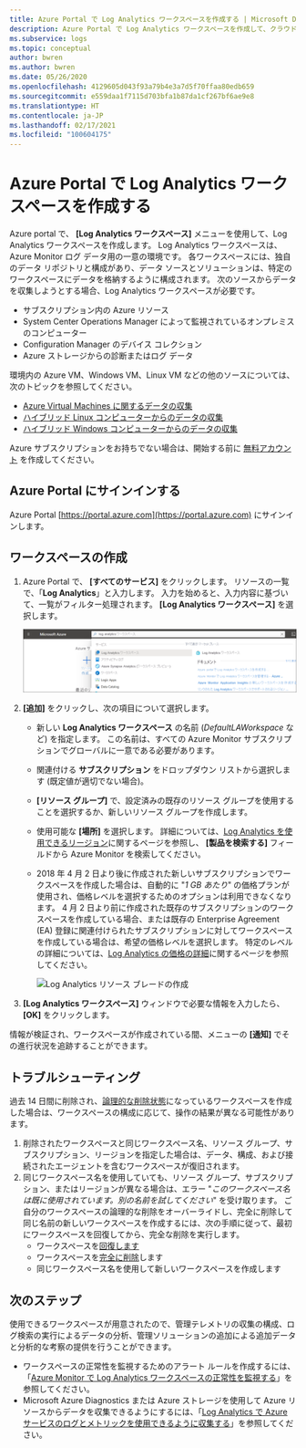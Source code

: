 ```yaml
---
title: Azure Portal で Log Analytics ワークスペースを作成する | Microsoft Docs
description: Azure Portal で Log Analytics ワークスペースを作成して、クラウド環境とオンプレミス環境から管理ソリューションを有効にし、データを収集できるようにします。
ms.subservice: logs
ms.topic: conceptual
author: bwren
ms.author: bwren
ms.date: 05/26/2020
ms.openlocfilehash: 4129605d043f93a79b4e3a7d5f70ffaa80edb659
ms.sourcegitcommit: e559daa1f7115d703bfa1b87da1cf267bf6ae9e8
ms.translationtype: HT
ms.contentlocale: ja-JP
ms.lasthandoff: 02/17/2021
ms.locfileid: "100604175"
---
```

# <a name="create-a-log-analytics-workspace-in-the-azure-portal"></a>Azure Portal で Log Analytics ワークスペースを作成する
Azure portal で、 **[Log Analytics ワークスペース]** メニューを使用して、Log Analytics ワークスペースを作成します。 Log Analytics ワークスペースは、Azure Monitor ログ データ用の一意の環境です。 各ワークスペースには、独自のデータ リポジトリと構成があり、データ ソースとソリューションは、特定のワークスペースにデータを格納するように構成されます。 次のソースからデータを収集しようとする場合、Log Analytics ワークスペースが必要です。

* サブスクリプション内の Azure リソース
* System Center Operations Manager によって監視されているオンプレミスのコンピューター
* Configuration Manager のデバイス コレクション 
* Azure ストレージからの診断またはログ データ

環境内の Azure VM、Windows VM、Linux VM などの他のソースについては、次のトピックを参照してください。

*  [Azure Virtual Machines に関するデータの収集](../vm/quick-collect-azurevm.md) 
*  [ハイブリッド Linux コンピューターからのデータの収集](../vm/quick-collect-linux-computer.md)
*  [ハイブリッド Windows コンピューターからのデータの収集](../vm/quick-collect-windows-computer.md)

Azure サブスクリプションをお持ちでない場合は、開始する前に [無料アカウント](https://azure.microsoft.com/free/?WT.mc_id=A261C142F) を作成してください。

## <a name="sign-in-to-azure-portal"></a>Azure Portal にサインインする
Azure Portal [https://portal.azure.com](https://portal.azure.com) にサインインします。 

## <a name="create-a-workspace"></a>ワークスペースの作成
1. Azure Portal で、 **[すべてのサービス]** をクリックします。 リソースの一覧で、「**Log Analytics**」と入力します。 入力を始めると、入力内容に基づいて、一覧がフィルター処理されます。 **[Log Analytics ワークスペース]** を選択します。

    ![Azure portal](media/quick-create-workspace/azure-portal-01.png)
  
2. **[追加]** をクリックし、次の項目について選択します。

   * 新しい **Log Analytics ワークスペース** の名前 (*DefaultLAWorkspace* など) を指定します。 この名前は、すべての Azure Monitor サブスクリプションでグローバルに一意である必要があります。
   * 関連付ける **サブスクリプション** をドロップダウン リストから選択します (既定値が適切でない場合)。
   * **[リソース グループ]** で、設定済みの既存のリソース グループを使用することを選択するか、新しいリソース グループを作成します。  
   * 使用可能な **[場所]** を選択します。  詳細については、[Log Analytics を使用できるリージョン](https://azure.microsoft.com/regions/services/)に関するページを参照し、 **[製品を検索する]** フィールドから Azure Monitor を検索してください。  
   * 2018 年 4 月 2 日より後に作成された新しいサブスクリプションでワークスペースを作成した場合は、自動的に "*1 GB あたり*" の価格プランが使用され、価格レベルを選択するためのオプションは利用できなくなります。  4 月 2 日より前に作成された既存のサブスクリプションのワークスペースを作成している場合、または既存の Enterprise Agreement (EA) 登録に関連付けられたサブスクリプションに対してワークスペースを作成している場合は、希望の価格レベルを選択します。  特定のレベルの詳細については、[Log Analytics の価格の詳細](https://azure.microsoft.com/pricing/details/log-analytics/)に関するページを参照してください。

        ![Log Analytics リソース ブレードの作成](media/quick-create-workspace/create-loganalytics-workspace-02.png)  

3. **[Log Analytics ワークスペース]** ウィンドウで必要な情報を入力したら、 **[OK]** をクリックします。  

情報が検証され、ワークスペースが作成されている間、メニューの **[通知]** でその進行状況を追跡することができます。 

## <a name="troubleshooting"></a>トラブルシューティング
過去 14 日間に削除され、[論理的な削除状態](../logs/delete-workspace.md#soft-delete-behavior)になっているワークスペースを作成した場合は、ワークスペースの構成に応じて、操作の結果が異なる可能性があります。
1. 削除されたワークスペースと同じワークスペース名、リソース グループ、サブスクリプション、リージョンを指定した場合は、データ、構成、および接続されたエージェントを含むワークスペースが復旧されます。
2. 同じワークスペース名を使用していても、リソース グループ、サブスクリプション、またはリージョンが異なる場合は、エラー "*このワークスペース名は既に使用されています。別の名前を試してください*" を受け取ります。 ご自分のワークスペースの論理的な削除をオーバーライドし、完全に削除して同じ名前の新しいワークスペースを作成するには、次の手順に従って、最初にワークスペースを回復してから、完全な削除を実行します。
   - ワークスペースを[回復します](../logs/delete-workspace.md#recover-workspace)
   - ワークスペースを[完全に削除](../logs/delete-workspace.md#permanent-workspace-delete)します
   - 同じワークスペース名を使用して新しいワークスペースを作成します

## <a name="next-steps"></a>次のステップ
使用できるワークスペースが用意されたので、管理テレメトリの収集の構成、ログ検索の実行によるデータの分析、管理ソリューションの追加による追加データと分析的な考察の提供を行うことができます。 

* ワークスペースの正常性を監視するためのアラート ルールを作成するには、「[Azure Monitor で Log Analytics ワークスペースの正常性を監視する](../logs/monitor-workspace.md)」を参照してください。 
* Microsoft Azure Diagnostics または Azure ストレージを使用して Azure リソースからデータを収集できるようにするには、「[Log Analytics で Azure サービスのログとメトリックを使用できるように収集する](../essentials/resource-logs.md#send-to-log-analytics-workspace)」を参照してください。
